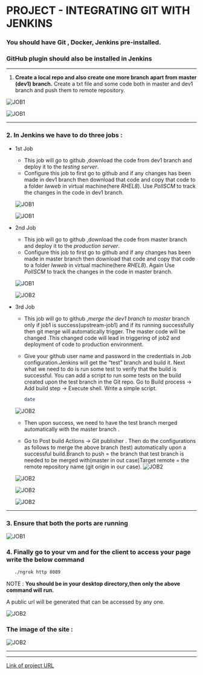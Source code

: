 # PROJECT - INTEGRATING GIT WITH JENKINS


### You should have **Git** , **Docker**, **Jenkins** pre-installed.
### **GitHub** plugin should also be installed in Jenkins
--- 

1. **Create a local repo and also create one more branch apart from master (dev1) branch.** Create a txt file and some code both in master and dev1 branch and push them to remote repository.


![JOB1](./1.png)

![JOB1](./2.png)

---
### 2. **In Jenkins we have to do three jobs** :

* 1st Job
    * This job will go to github ,download the code from dev1 branch and deploy it to the *testing server*.
    * Configure this job to first go to github and if any changes has been made in dev1 branch then download that code and copy that code to a folder *lwweb* in virtual machine(here *RHEL8*). Use *PollSCM* to track the changes in the code in dev1 branch.

    ![JOB1](./3.png)

    ![JOB1](./4.png)


* 2nd Job
    * This job will go to github ,download the code from master branch and deploy it to the *production server*.
    * Configure this job to first go to github and if any changes has been made in master branch then download that code and copy that code to a folder *lwweb* in virtual machine(here *RHEL8*). Again Use *PollSCM* to track the changes in the code in master branch.

    ![JOB1](./3.png)

    ![JOB2](./5.png)

* 3rd Job
    * This job will go to github ,*merge the dev1 branch to master* branch only if job1 is success(upstream-job1) and if its running successfully then git merge will automatically trigger. The master code will be changed .This changed code will lead in triggering of job2 and deployment of code to production environment.
    

    * Give your github user name and password in the credentials in Job configuration.Jenkins will get the “test” branch and build it. Next what we need to do is run some test to verify that the build is successful. You can add a script to run some tests on the build created upon the test branch in the Git repo. Go to Build process -> Add build step -> Execute shell. Write a simple script.
       ``` bash
       date
       ```
   ![JOB2](./7.png)

    * Then upon success, we need to have the test branch merged automatically with the master branch .

    * Go to Post build Actions -> Git publisher . Then do the configurations as follows to merge the above branch (test) automatically upon a successful build.Branch to push = the branch that test branch is needed to be merged with(master in out case)Target remote = the remote repository name (git origin in our case).
    ![JOB2](./14.png)

    ![JOB2](./8.png)

    ![JOB2](./9.png)

    ![JOB2](./10.png)

---

### 3. Ensure that both the ports are running

![JOB1](./6.png)

### 4.  Finally go to your vm and for the client to access your page write the below command
 ``` bash
    ./ngrok http 8089
 ```
NOTE : **You should be in your desktop directory,then only the above command will run.** 

A public url will be generated that can be accessed by any one.

![JOB2](./12.png)

### **The image of the site :**
![JOB2](./13.png)


---
---






 [Link of project URL](https://github.com/LostRishi/devops8
"Click here to visit remote repository")
